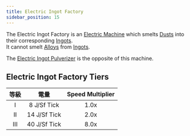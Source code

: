 ```yaml
---
title: Electric Ingot Factory
sidebar_position: 15
---
```


The Electric Ingot Factory is an [Electric Machine](../Electric-Machines.md) which smelts [Dusts](../../Resources/Dusts/Dusts.md) into their corresponding [Ingots](../../Resources/Ingots/Ingots.md).  
It cannot smelt [Alloys](../../Resources/Ingots/Ingots.md#alloys) from [Ingots](../../Resources/Ingots/Ingots.md).

The [Electric Ingot Pulverizer](Electric-Ingot-Pulverizer.md) is the opposite of this machine.

## Electric Ingot Factory Tiers

| 等級  |      電量      | Speed Multiplier |
|:---:|:------------:|:----------------:|
|  I  | 8 J/Sf Tick  |       1.0x       |
| II  | 14 J/Sf Tick |       2.0x       |
| III | 40 J/Sf Tick |       8.0x       |
